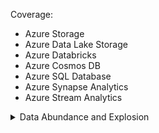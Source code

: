 Coverage:
- Azure Storage
- Azure Data Lake Storage
- Azure Databricks
- Azure Cosmos DB
- Azure SQL Database
- Azure Synapse Analytics
- Azure Stream Analytics

<details>
  <summary>Data Abundance and Explosion</summary>
# Data Abundance

## Processes
Businesses are tasked to process data by storing it, managing and securing it, and processing and transforming it for reporting purposes to interested parties. These parties include internal management, investors, business partners, regulatory bodies, and consumers.

## Consumers
Data consumers view data using web browsers, PCs, tablets, and mobile devices in either a connected or disconnected state. They can both generate and use data both in the workplace and during leisure time with social media applications. Business stakeholders use data to make business decisions, and consumers use the data to help them make decisions such as purchasing decisions as an example. In areas such as Artificial Intelligence (AI), Azure Machine Learning (Azure ML) can consume the data and make decisions instead of humans.

## Variety
Many forms of data exist including text, data stream, audio, video, metadata, structured data, unstructured data, and aggregated data. With structured data, the data architect defines the structure (schema) during the creation of the data storage at design-time in thew data platform technology of choice, such as Azure SQL Database. With unstructured (NoSQL) databases, each data element can have its own schema at query time. Data can be stored as a file (Azure Blob Storage), or as NoSQL data in Azure Cosmos DB or HDInsight.

## Responsibilities
Data engineers are responsible for maintaining data systems that are accurate, highly secure, and constantly available while complying with applicable regulations such as GDPR or industry standards such as PCI-DSS. Data can be located anywhere, on-premises, or in the cloud, and it can be processed either in real time or in a batch. International companies may also have special requirements to provide data to conform to regional norms such as the local language and date format.

## Technologies
Microsoft Azure provides a comprehensive and rich set of data tools and technologies to provide businesses the ability to store, transform, process, analyze, and visualize a wide variety of data formats in a secure way. As data formats continue to evolve, Microsoft continually releases new technologies to the Microsoft Azure platform. Microsoft Azure customers can explore these new technologies while in preview mode. Leveraging Microsoft Azure's on-demand subscription model, customers can keep their costs to a minimum, paying only for what they consume when they need it.
</details>
